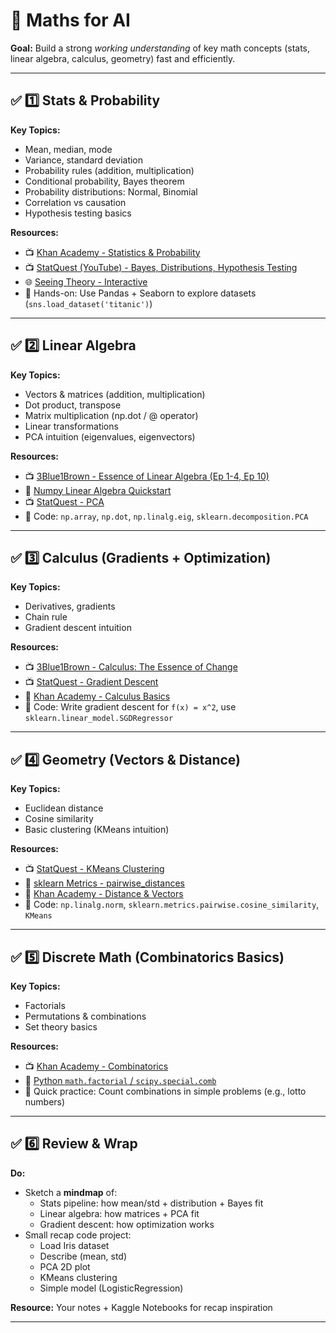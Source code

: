 # 🚀 Maths for AI

**Goal:** Build a strong _working understanding_ of key math concepts (stats, linear algebra, calculus, geometry) fast and efficiently.

---

## ✅ 1️⃣ Stats & Probability

**Key Topics:**

- Mean, median, mode
- Variance, standard deviation
- Probability rules (addition, multiplication)
- Conditional probability, Bayes theorem
- Probability distributions: Normal, Binomial
- Correlation vs causation
- Hypothesis testing basics

**Resources:**

- 📺 [Khan Academy - Statistics & Probability](https://www.khanacademy.org/math/statistics-probability)
- 📺 [StatQuest (YouTube) - Bayes, Distributions, Hypothesis Testing](https://www.youtube.com/c/joshstarmer)
- 🌐 [Seeing Theory - Interactive](https://seeing-theory.brown.edu)
- 📝 Hands-on: Use Pandas + Seaborn to explore datasets (`sns.load_dataset('titanic')`)

---

## ✅ 2️⃣ Linear Algebra

**Key Topics:**

- Vectors & matrices (addition, multiplication)
- Dot product, transpose
- Matrix multiplication (np.dot / @ operator)
- Linear transformations
- PCA intuition (eigenvalues, eigenvectors)

**Resources:**

- 📺 [3Blue1Brown - Essence of Linear Algebra (Ep 1-4, Ep 10)](https://www.youtube.com/playlist?list=PLZHQObOWTQDMsr9K-rj53DwVRMYO3t5Yr)
- 📖 [Numpy Linear Algebra Quickstart](https://numpy.org/doc/stable/user/quickstart.html)
- 📺 [StatQuest - PCA](https://www.youtube.com/watch?v=FgakZw6K1QQ)
- 📝 Code: `np.array`, `np.dot`, `np.linalg.eig`, `sklearn.decomposition.PCA`

---

## ✅ 3️⃣ Calculus (Gradients + Optimization)

**Key Topics:**

- Derivatives, gradients
- Chain rule
- Gradient descent intuition

**Resources:**

- 📺 [3Blue1Brown - Calculus: The Essence of Change](https://www.youtube.com/watch?v=WUvTyaaNkzM)
- 📺 [StatQuest - Gradient Descent](https://www.youtube.com/watch?v=sDv4f4s2SB8)
- 📖 [Khan Academy - Calculus Basics](https://www.khanacademy.org/math/calculus-1)
- 📝 Code: Write gradient descent for `f(x) = x^2`, use `sklearn.linear_model.SGDRegressor`

---

## ✅ 4️⃣ Geometry (Vectors & Distance)

**Key Topics:**

- Euclidean distance
- Cosine similarity
- Basic clustering (KMeans intuition)

**Resources:**

- 📺 [StatQuest - KMeans Clustering](https://www.youtube.com/watch?v=4b5d3muPQmA)
- 📖 [sklearn Metrics - pairwise_distances](https://scikit-learn.org/stable/modules/generated/sklearn.metrics.pairwise_distances.html)
- 📖 [Khan Academy - Distance & Vectors](https://www.khanacademy.org/math/linear-algebra/vectors-and-spaces)
- 📝 Code: `np.linalg.norm`, `sklearn.metrics.pairwise.cosine_similarity`, `KMeans`

---

## ✅ 5️⃣ Discrete Math (Combinatorics Basics)

**Key Topics:**

- Factorials
- Permutations & combinations
- Set theory basics

**Resources:**

- 📺 [Khan Academy - Combinatorics](https://www.khanacademy.org/math/statistics-probability/probability-library)
- 📖 [Python `math.factorial` / `scipy.special.comb`](https://docs.python.org/3/library/math.html#math.factorial)
- 📝 Quick practice: Count combinations in simple problems (e.g., lotto numbers)

---

## ✅ 6️⃣ Review & Wrap

**Do:**

- Sketch a **mindmap** of:
  - Stats pipeline: how mean/std + distribution + Bayes fit
  - Linear algebra: how matrices + PCA fit
  - Gradient descent: how optimization works
- Small recap code project:
  - Load Iris dataset
  - Describe (mean, std)
  - PCA 2D plot
  - KMeans clustering
  - Simple model (LogisticRegression)

**Resource:** Your notes + Kaggle Notebooks for recap inspiration

---

